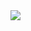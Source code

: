 <html>
<a href="https://wa.link/ud1era">
<img src="https://img.shields.io/badge/WHATSAPP-red?style=for-the-badge&logo=whatsapp">
  
</a>

  
</html>

